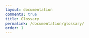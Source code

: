 ```yaml
---
layout: documentation
comments: true
title: Glossary
permalink: /documentation/glossary/
order: 1
---
```

